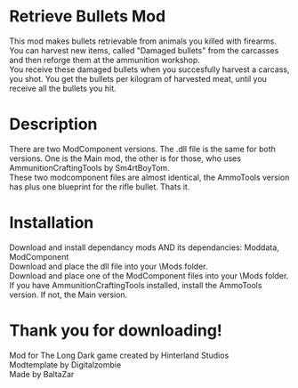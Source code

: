 # Retrieve Bullets Mod
This mod makes bullets retrievable from animals you killed with firearms.  
You can harvest new items, called "Damaged bullets" from the carcasses and then reforge them at the ammunition workshop.  
You receive these damaged bullets when you succesfully harvest a carcass, you shot. You get the bullets per kilogram of harvested meat, until you receive all the bullets you hit.  
# Description
There are two ModComponent versions. The .dll file is the same for both versions. One is the Main mod, the other is for those, who uses AmmunitionCraftingTools by Sm4rtBoyTom.  
These two modcomponent files are almost identical, the AmmoTools version has plus one blueprint for the rifle bullet. Thats it.  
# Installation
Download and install dependancy mods AND its dependancies: Moddata, ModComponent  
Download and place the dll file into your \Mods folder.  
Download and place one of the ModComponent files into your \Mods folder.  
If you have AmmunitionCraftingTools installed, install the AmmoTools version. If not, the Main version.  
# Thank you for downloading!
Mod for The Long Dark game created by Hinterland Studios  
Modtemplate by Digitalzombie  
Made by BaltaZar  

